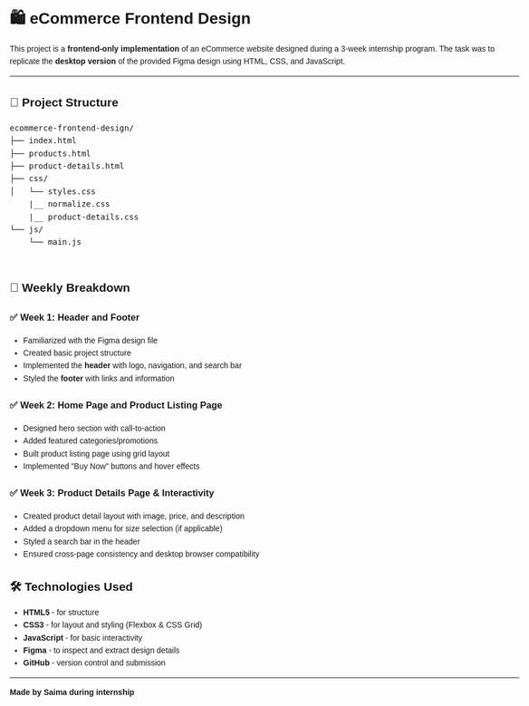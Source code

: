 <!DOCTYPE html>
<html lang="en">
<head>
  <meta charset="UTF-8" />
  <meta name="viewport" content="width=device-width, initial-scale=1.0"/>
  <title>README - eCommerce Frontend Design</title>
</head>
<body style="font-family: Arial, sans-serif; line-height: 1.6; max-width: 900px; margin: 0 auto; padding: 20px;">

  <h1>🛍️ eCommerce Frontend Design</h1>
  <p>This project is a <strong>frontend-only implementation</strong> of an eCommerce website designed during a 3-week internship program. The task was to replicate the <strong>desktop version</strong> of the provided Figma design using HTML, CSS, and JavaScript.</p>

 

  <hr/>

  <h2>📁 Project Structure</h2>
  <pre>
ecommerce-frontend-design/
├── index.html
├── products.html
├── product-details.html
├── css/
│   └── styles.css
    |__ normalize.css
    |__ product-details.css
└── js/
    └── main.js
  </pre>

  <h2>📅 Weekly Breakdown</h2>

  <h3>✅ Week 1: Header and Footer</h3>
  <ul>
    <li>Familiarized with the Figma design file</li>
    <li>Created basic project structure</li>
    <li>Implemented the <strong>header</strong> with logo, navigation, and search bar</li>
    <li>Styled the <strong>footer</strong> with links and information</li>
  </ul>

  <h3>✅ Week 2: Home Page and Product Listing Page</h3>
  <ul>
    <li>Designed hero section with call-to-action</li>
    <li>Added featured categories/promotions</li>
    <li>Built product listing page using grid layout</li>
    <li>Implemented "Buy Now" buttons and hover effects</li>
  </ul>

  <h3>✅ Week 3: Product Details Page & Interactivity</h3>
  <ul>
    <li>Created product detail layout with image, price, and description</li>
    <li>Added a dropdown menu for size selection (if applicable)</li>
    <li>Styled a search bar in the header</li>
    <li>Ensured cross-page consistency and desktop browser compatibility</li>
  </ul>

  <h2>🛠️ Technologies Used</h2>
  <ul>
    <li><strong>HTML5</strong> - for structure</li>
    <li><strong>CSS3</strong> - for layout and styling (Flexbox & CSS Grid)</li>
    <li><strong>JavaScript</strong> - for basic interactivity</li>
    <li><strong>Figma</strong> - to inspect and extract design details</li>
    <li><strong>GitHub</strong> - version control and submission</li>
  </ul>
  <hr/>
  <p><strong>Made by Saima during internship</strong></p>

</body>
</html>

